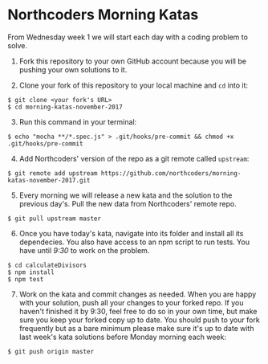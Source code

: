 # Northcoders Morning Katas

From Wednesday week 1 we will start each day with a coding problem to solve.

1. Fork this repository to your own GitHub account because you will be pushing your own solutions to it.

2. Clone your fork of this repository to your local machine and `cd` into it:

  ```
  $ git clone <your fork's URL>
  $ cd morning-katas-november-2017
  ```

3. Run this command in your terminal:

`$ echo "mocha **/*.spec.js" > .git/hooks/pre-commit && chmod +x .git/hooks/pre-commit`


4. Add Northcoders' version of the repo as a git remote called `upstream`:

  ```
  $ git remote add upstream https://github.com/northcoders/morning-katas-november-2017.git
  ```

5. Every morning we will release a new kata and the solution to the previous day's. Pull the new data from Northcoders' remote repo.

  ```
  $ git pull upstream master
  ```

6. Once you have today's kata, navigate into its folder and install all its dependecies. You also have access to an npm script to run tests. You have until *9:30* to work on the problem.

  ```
  $ cd calculateDivisors
  $ npm install
  $ npm test
  ```

7. Work on the kata and commit changes as needed. When you are happy with your solution, push all your changes to your forked repo. If you haven't finished it by 9:30, feel free to do so in your own time, but make sure you keep your forked copy up to date. You should push to your fork frequently but as a bare minimum please make sure it's up to date with last week's kata solutions before Monday morning each week:

  ```
  $ git push origin master
  ```
